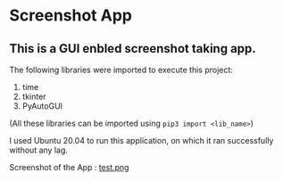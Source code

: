 # Screenshot App


## This is a GUI enbled screenshot taking app.


The following libraries were imported to execute this project:
1. time
2. tkinter
3. PyAutoGUI

(All these libraries can be imported using ```pip3 import <lib_name>```)

I used Ubuntu 20.04 to run this application, on which it ran successfully without any lag.

Screenshot of the App :
[test.png](https://user-images.githubusercontent.com/47414674/87397465-05d6f900-c5d2-11ea-8c34-0334cb320d99.png)
